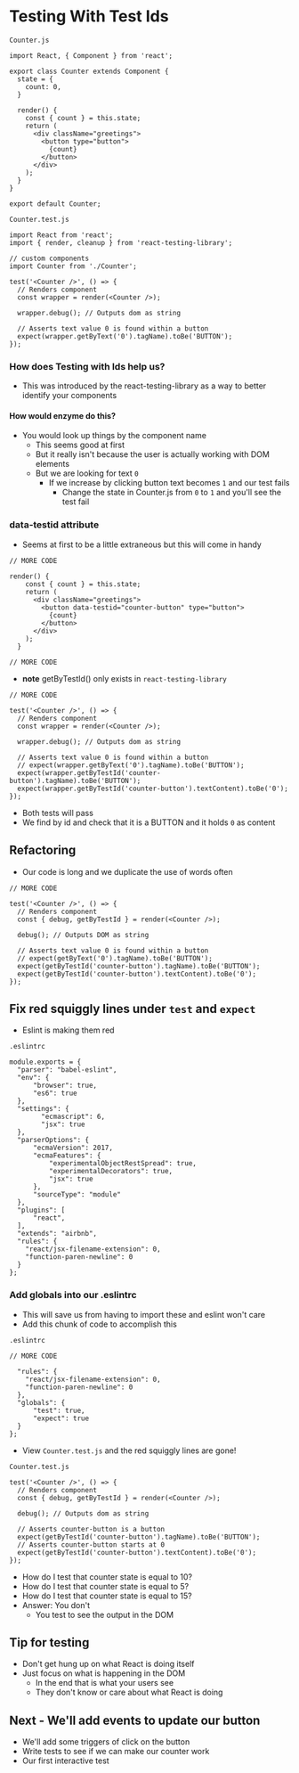 # Testing With Test Ids
`Counter.js`

```
import React, { Component } from 'react';

export class Counter extends Component {
  state = {
    count: 0,
  }

  render() {
    const { count } = this.state;
    return (
      <div className="greetings">
        <button type="button">
          {count}
        </button>
      </div>
    );
  }
}

export default Counter;
```

`Counter.test.js`

```
import React from 'react';
import { render, cleanup } from 'react-testing-library';

// custom components
import Counter from './Counter';

test('<Counter />', () => {
  // Renders component
  const wrapper = render(<Counter />);

  wrapper.debug(); // Outputs dom as string

  // Asserts text value 0 is found within a button
  expect(wrapper.getByText('0').tagName).toBe('BUTTON');
});
```

### How does Testing with Ids help us?
* This was introduced by the react-testing-library as a way to better identify your components

#### How would enzyme do this?
* You would look up things by the component name
    - This seems good at first
    - But it really isn't because the user is actually working with DOM elements
    - But we are looking for text `0`
        + If we increase by clicking button text becomes `1` and our test fails
            * Change the state in Counter.js from `0` to `1` and you'll see the test fail

### data-testid attribute
* Seems at first to be a little extraneous but this will come in handy

```
// MORE CODE

render() {
    const { count } = this.state;
    return (
      <div className="greetings">
        <button data-testid="counter-button" type="button">
          {count}
        </button>
      </div>
    );
  }

// MORE CODE
```

* **note** getByTestId() only exists in `react-testing-library`

```
// MORE CODE

test('<Counter />', () => {
  // Renders component
  const wrapper = render(<Counter />);

  wrapper.debug(); // Outputs dom as string

  // Asserts text value 0 is found within a button
  // expect(wrapper.getByText('0').tagName).toBe('BUTTON');
  expect(wrapper.getByTestId('counter-button').tagName).toBe('BUTTON');
  expect(wrapper.getByTestId('counter-button').textContent).toBe('0');
});
```

* Both tests will pass
* We find by id and check that it is a BUTTON and it holds `0` as content

## Refactoring
* Our code is long and we duplicate the use of words often

```
// MORE CODE

test('<Counter />', () => {
  // Renders component
  const { debug, getByTestId } = render(<Counter />);

  debug(); // Outputs DOM as string

  // Asserts text value 0 is found within a button
  // expect(getByText('0').tagName).toBe('BUTTON');
  expect(getByTestId('counter-button').tagName).toBe('BUTTON');
  expect(getByTestId('counter-button').textContent).toBe('0');
});
```

## Fix red squiggly lines under `test` and `expect`
* Eslint is making them red

`.eslintrc`

```
module.exports = {
  "parser": "babel-eslint",
  "env": {
      "browser": true,
      "es6": true
  },
  "settings": {
        "ecmascript": 6,
        "jsx": true
  },
  "parserOptions": {
      "ecmaVersion": 2017,
      "ecmaFeatures": {
          "experimentalObjectRestSpread": true,
          "experimentalDecorators": true,
          "jsx": true
      },
      "sourceType": "module"
  },
  "plugins": [
      "react",
  ],
  "extends": "airbnb",
  "rules": {
    "react/jsx-filename-extension": 0,
    "function-paren-newline": 0
  }
};
```

### Add globals into our .eslintrc
* This will save us from having to import these and eslint won't care
* Add this chunk of code to accomplish this

`.eslintrc`

```
// MORE CODE

  "rules": {
    "react/jsx-filename-extension": 0,
    "function-paren-newline": 0
  },
  "globals": {
      "test": true,
      "expect": true
  }
};
```

* View `Counter.test.js` and the red squiggly lines are gone!

`Counter.test.js`

```
test('<Counter />', () => {
  // Renders component
  const { debug, getByTestId } = render(<Counter />);

  debug(); // Outputs dom as string

  // Asserts counter-button is a button
  expect(getByTestId('counter-button').tagName).toBe('BUTTON');
  // Asserts counter-button starts at 0
  expect(getByTestId('counter-button').textContent).toBe('0');
});
```

* How do I test that counter state is equal to 10?
* How do I test that counter state is equal to 5?
* How do I test that counter state is equal to 15?
* Answer: You don't
    - You test to see the output in the DOM

## Tip for testing
* Don't get hung up on what React is doing itself
* Just focus on what is happening in the DOM
    - In the end that is what your users see
    - They don't know or care about what React is doing

## Next - We'll add events to update our button
* We'll add some triggers of click on the button
* Write tests to see if we can make our counter work
* Our first interactive test 
